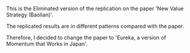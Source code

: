 This is the Eliminated version of the replication on the paper 'New Value Strategy (Baolian)'.

The replicated results are in different patterns compared with the paper.

Therefore, I decided to change the paper to 'Eureka, a version of Momentum that Works in Japan'.
